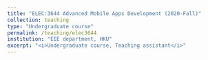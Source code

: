 ```yaml
---
title: "ELEC:3644 Advanced Mobile Apps Development (2020-Fall)"
collection: teaching
type: "Undergraduate course"
permalink: /teaching/elec3644
institution: "EEE department, HKU"
excerpt: "<i>Undergraduate course, Teaching assistant</i>"
---
```


